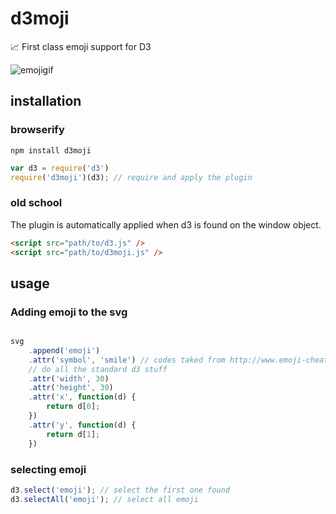 # d3moji
:chart_with_upwards_trend: First class emoji support for D3

![emojigif](https://files.slack.com/files-pri/T02A8U9SB-F04M51HQ3/emoji.gif)

## installation

### browserify

```
npm install d3moji
```

```js
var d3 = require('d3')
require('d3moji')(d3); // require and apply the plugin
```


### old school

The plugin is automatically applied when d3 is found on the window object.

```html
<script src="path/to/d3.js" />
<script src="path/to/d3moji.js" /> 
```



## usage

### Adding emoji to the svg

```js

svg
    .append('emoji')
    .attr('symbol', 'smile') // codes taked from http://www.emoji-cheat-sheet.com/ the enclosing :colons: aren't necessary
    // do all the standard d3 stuff
    .attr('width', 30)
    .attr('height', 30)
    .attr('x', function(d) {
        return d[0];
    })
    .attr('y', function(d) {
        return d[1];
    })

```

### selecting emoji

```js
d3.select('emoji'); // select the first one found
d3.selectAll('emoji'); // select all emoji
```
